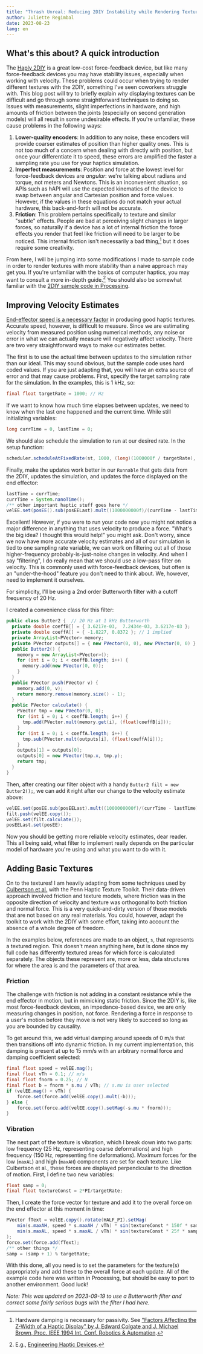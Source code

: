 ```yaml
---
title: "Thrash Unreal: Reducing 2DIY Instability while Rendering Textures"
author: Juliette Regimbal
date: 2023-08-23
lang: en
---
```


## What's this about? A quick introduction

The [Haply 2DIY](https://2diy.haply.co/) is a great low-cost force-feedback device, but like many force-feedback devices you may have stability issues, especially when working with velocity.
These problems could occur when trying to render different textures with the 2DIY, something I've seen coworkers struggle with.
This blog post will try to briefly explain *why* displaying textures can be difficult and go through some straightforward techniques to doing so.
Issues with measurements, slight imperfections in hardware, and high amounts of friction between the joints (especially on second generation models) will all result in some undesirable effects.
If you're unfamiliar, these cause problems in the following ways:

1. **Lower-quality encoders**: In addition to any noise, these encoders will provide coarser estimates of position than higher quality ones.
This is not too much of a concern when dealing with directly with position, but once your differentiate it to speed, these errors are amplified the faster a sampling rate you use for your haptics simulation.
2. **Imperfect measurements**: Position and force at the lowest level for force-feedback devices are *angular*: we're talking about radians and torque, not meters and Newtons.
This is an inconvenient situation, so APIs such as hAPI will use the expected kinematics of the device to swap between angular and Cartesian position and force values.
However, if the values in these equations do not match your actual hardware, this back-and-forth will not be accurate.
3. **Friction**: This problem pertains specifically to texture and similar "subtle" effects.
People are bad at perceiving slight changes in larger forces, so naturally if a device has a lot of internal friction the force effects you render that feel like friction will need to be larger to be noticed.
This internal friction isn't necessarily a bad thing,[^1] but it does require some creativity.

From here, I will be jumping into some modifications I made to sample code in order to render textures with more stability than a naive approach may get you.
If you're unfamiliar with the basics of computer haptics, you may want to consult a more in-depth guide.[^2]
You should also be somewhat familiar with the [2DIY sample code in Processing](https://2diy.haply.co).

[^1]: Hardware damping is necessary for passivity. See ["Factors Affecting the Z-Width of a Haptic Display" by J. Edward Colgate and J. Michael Brown, Proc. IEEE 1994 Int. Conf. Robotics & Automation](https://www.cim.mcgill.ca/~hayward/Teach/papers/Part-II/Colgate-Brown-94.pdf).
[^2]: E.g., [Engineering Haptic Devices](https://link.springer.com/book/10.1007/978-3-031-04536-3).

## Improving Velocity Estimates

[End-effector speed is a necessary factor](https://link.springer.com/book/10.1007/978-3-031-04536-3) in producing good haptic textures.
Accurate speed, however, is difficult to measure.
Since we are estimating velocity from measured position using numerical methods, any noise or error in what we can actually measure will negatively affect velocity.
There are two very straightforward ways to make our estimates better.

The first is to use the actual time between updates to the simulation rather than our ideal.
This may sound obvious, but the sample code uses hard coded values. If you are just adapting that, you will have an extra source of error and that may cause problems.
First, specify the target sampling rate for the simulation. In the examples, this is 1 kHz, so:
```java
final float targetRate = 1000; // Hz
```
If we want to know how much time elapses between updates, we need to know when the last one happened and the current time. While still initializing variables:
```java
long currTime = 0, lastTime = 0;
```
We should also schedule the simulation to run at our desired rate. In the setup function:
```java
scheduler.scheduleAtFixedRate(st, 1000, (long)(1000000f / targetRate), MICROSECONDS);
```
Finally, make the updates work better in our `Runnable` that gets data from the 2DIY, updates the simulation, and updates the force displayed on the end effector:
```java
lastTime = currTime;
currTime = System.nanoTime();
/** other important haptic stuff goes here */
velEE.set(posEE().sub(posEELast).mult((1000000000f)/(currTime - lastTime)));
```
Excellent! However, if you were to run your code now you might not notice a major difference in anything that uses velocity to produce a force. "What's the big idea? I thought this would help!" you might ask.
Don't worry, since we now have more accurate velocity estimates and all of our simulation is tied to one sampling rate variable, we can work on filtering out all of those higher-frequency probably-is-just-noise changes in velocity.
And when I say "filtering", I do really mean that we should use a low-pass filter on velocity. This is commonly used with force-feedback devices, but often is an "under-the-hood" feature you don't need to think about.
We, however, need to implement it ourselves.

For simplicity, I'll be using a 2nd order Butterworth filter with a cutoff frequency of 20 Hz.

I created a convenience class for this filter:
```java
public class Butter2 {  // 20 Hz at 1 kHz Butterworth
  private double coeffB[] = { 3.6217e-03,  7.2434e-03, 3.6217e-03 };
  private double coeffA[] = { -1.8227, 0.8372 }; // 1 implied
  private ArrayList<PVector> memory;
  private PVector outputs[] = { new PVector(0, 0), new PVector(0, 0) };
  public Butter2() {
    memory = new ArrayList<PVector>();
    for (int i = 0; i < coeffB.length; i++) {
      memory.add(new PVector(0, 0));
    }
  }
  public PVector push(PVector v) {
    memory.add(0, v);
    return memory.remove(memory.size() - 1);
  }
  public PVector calculate() {
    PVector tmp = new PVector(0, 0);
    for (int i = 0; i < coeffB.length; i++) {
      tmp.add(PVector.mult(memory.get(i), (float)coeffB[i]));
    }
    for (int i = 0; i < coeffA.length; i++) {
      tmp.sub(PVector.mult(outputs[i], (float)coeffA[i]));
    }
    outputs[1] = outputs[0];
    outputs[0] = new PVector(tmp.x, tmp.y);
    return tmp;
  }
}
```

Then, after creating our filter object with a handy `Butter2 filt = new Butter2();`, we can add it right after our change to the velocity estimate above:
```java
velEE.set(posEE.sub(posEELast).mult((1000000000f)/(currTime - lastTime)));
filt.push(velEE.copy());
velEE.set(filt.calculate());
posEELast.set(posEE);
```
Now you should be getting more reliable velocity estimates, dear reader.
This all being said, what filter to implement really depends on the particular model of hardware you're using and what you want to do with it.

## Adding Basic Textures

On to the textures! I am heavily adapting from some techniques used by [Culbertson et al.](https://doi.org/10.1109/HAPTICS.2014.6775475) with the Penn Haptic Texture Toolkit.
Their data-driven approach involved friction and texture models, where friction was in the opposite direction of velocity and texture was orthogonal to both friction and normal force.
This is a very quick-and-dirty version of those models that are not based on any real materials.
You could, however, adapt the toolkit to work with the 2DIY with some effort, taking into account the absence of a whole degree of freedom.

In the examples below, references are made to an object, `s`, that represents a textured region. This doesn't mean anything here, but is done since my full code has differently textured areas for which force is calculated separately.
The objects these represent are, more or less, data structures for where the area is and the parameters of that area.

### Friction

The challenge with friction is not adding in a constant resistance while the end effector in motion, but in mimicking static friction.
Since the 2DIY is, like most force-feedback devices, an impedance-based device, we are only measuring changes in position, not force.
Rendering a force in response to a user's motion before they move is not very likely to succeed so long as you are bounded by causality.

To get around this, we add virtual damping around speeds of 0 m/s that then transitions off into dynamic friction.
In my current implementation, this damping is present at up to 15 mm/s with an arbitrary normal force and damping coefficient selected:
```java
final float speed = velEE.mag();
final float vTh = 0.1; // m/s
final float fnorm = 0.25; // N
final float b = fnorm * s.mu / vTh; // s.mu is user selected
if (velEE.mag() < vTh) {
    force.set(force.add(velEE.copy().mult(-b)));
} else {
    force.set(force.add(velEE.copy().setMag(-s.mu * fnorm)));
}
```

### Vibration

The next part of the texture is vibration, which I break down into two parts: low frequency (25 Hz, representing coarse deformations) and high frequency (150 Hz, representing fine deformations).
Maximum forces for the low (`maxAL`) and high (`maxAH`) components are set for each texture.
Like Culbertson et al., these forces are displayed perpendicular to the direction of motion.
First, I define two new variables:
```java
float samp = 0;
final float textureConst = 2*PI/targetRate;
```
Then, I create the force vector for texture and add it to the overall force on the end effector at this moment in time:
```java
PVector fText = velEE.copy().rotate(HALF_PI).setMag(
    min(s.maxAH, speed * s.maxAH / vTh) * sin(textureConst * 150f * samp) +
    min(s.maxAL, speed * s.maxAL / vTh) * sin(textureConst * 25f * samp)
);
force.set(force.add(fText);
/** other things */
samp = (samp + 1) % targetRate;
```
With this done, all you need is to set the parameters for the texture(s) appropriately and add these to the overall force at each update.
All of the example code here was written in Processing, but should be easy to port to another environment. Good luck!

*Note: This was updated on 2023-09-19 to use a Butterworth filter and correct some fairly serious bugs with the filter I had here.*
